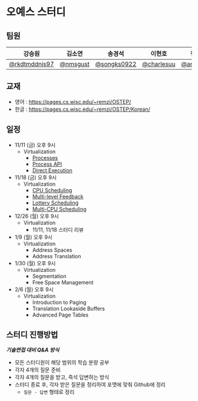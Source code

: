 # 오예스 스터디
## 팀원
|강승원|김소연|송경석|이현호|평주영|
|:---:|:---:|:---:|:---:|:---:|
|[@rkdtmddnjs97](https://github.com/rkdtmddnjs97)|[@nmsgust](https://github.com/nmsgust)|[@songks0922](https://github.com/songks0922)|[@charlesuu](https://github.com/charlesuu)|[@anthologia](https://github.com/anthologia)|

## 교재
- 영어 : https://pages.cs.wisc.edu/~remzi/OSTEP/
- 한글 : https://pages.cs.wisc.edu/~remzi/OSTEP/Korean/

## 일정
- 11/11 (금) 오후 9시
    - Virtualization
        - [Processes](https://github.com/Oh-yeS-study/Oh-yeS/tree/master/Virtualization%20Part/01%20Processes)
        - [Process API](https://github.com/Oh-yeS-study/Oh-yeS/tree/master/Virtualization%20Part/02%20Process%20API)
        - [Direct Execution](https://github.com/Oh-yeS-study/Oh-yeS/tree/master/Virtualization%20Part/03%20Direct%20Execution)
- 11/18 (금) 오후 9시
    - Virtualization
        - [CPU Scheduling](https://github.com/Oh-yeS-study/Oh-yeS/tree/master/Virtualization%20Part/04%20CPU%20Scheduling)
        - [Multi-level Feedback](https://github.com/Oh-yeS-study/Oh-yeS/tree/master/Virtualization%20Part/05%20Multi-level%20Feedback)
        - [Lottery Scheduling](https://github.com/Oh-yeS-study/Oh-yeS/tree/master/Virtualization%20Part/06%20Lottery%20Scheduling)
        - [Multi-CPU Scheduling](https://github.com/Oh-yeS-study/Oh-yeS/tree/master/Virtualization%20Part/07%20Multi-CPU%20Scheduling)
- 12/26 (월) 오후 9시
    - Virtualization
        - 11/11, 11/18 스터디 리뷰
- 1/9 (월) 오후 9시
    - Virtualization
        - Address Spaces
        - Address Translation
- 1/30 (월) 오후 9시
    - Virtualization
        - Segmentation
        - Free Space Management
- 2/6 (월) 오후 9시
    - Virtualization
        - Introduction to Paging
        - Translation Lookaside Buffers	
        - Advanced Page Tables



## 스터디 진행방법
**_기술면접 대비 Q&A 방식_**
- 모든 스터디원이 해당 범위의 학습 분량 공부
- 각자 4개의 질문 준비
- 각자 4개의 질문을 받고, 즉석 답변하는 방식
- 스터디 종료 후, 각자 받은 질문을 정리하여 포맷에 맞춰 Github에 정리
  - `질문 - 답변` 형태로 정리
